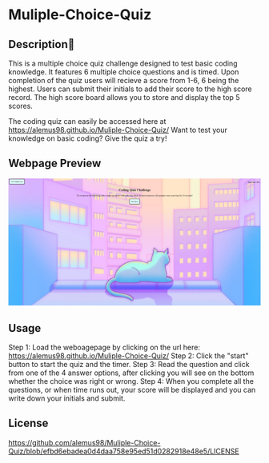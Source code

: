 # Muliple-Choice-Quiz

## Description📝
This is a multiple choice quiz challenge designed to test basic coding knowledge. It features 6 multiple choice questions and is timed. Upon completion of the quiz users will recieve a score from 1-6, 6 being the highest. Users can submit their initials to add their score to the high score record. The high score board allows you to store and display the top 5 scores. 

The coding quiz can easily be accessed here at https://alemus98.github.io/Muliple-Choice-Quiz/
Want to test your knowledge on basic coding? Give the quiz a try!

## Webpage Preview
![Preview](./Screenshot%202022-08-24%20234554.png)

## Usage
Step 1: Load the weboagepage by clicking on the url here: https://alemus98.github.io/Muliple-Choice-Quiz/
Step 2: Click the "start" button to start the quiz and the timer.
Step 3: Read the question and click from one of the 4 answer options, after clicking you will see on the bottom whether the choice was right or wrong.
Step 4: When you complete all the questions, or when time runs out, your score will be displayed and you can write down your initials and submit.

## License
https://github.com/alemus98/Muliple-Choice-Quiz/blob/efbd6ebadea0d4daa758e95ed51d0282918e48e5/LICENSE